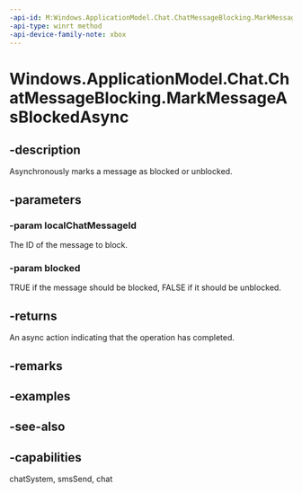 ```yaml
---
-api-id: M:Windows.ApplicationModel.Chat.ChatMessageBlocking.MarkMessageAsBlockedAsync(System.String,System.Boolean)
-api-type: winrt method
-api-device-family-note: xbox
---
```


<!-- Method syntax
public Windows.Foundation.IAsyncAction MarkMessageAsBlockedAsync(System.String localChatMessageId, System.Boolean blocked)
-->

# Windows.ApplicationModel.Chat.ChatMessageBlocking.MarkMessageAsBlockedAsync

## -description
Asynchronously marks a message as blocked or unblocked.

## -parameters
### -param localChatMessageId
The ID of the message to block.

### -param blocked
TRUE if the message should be blocked, FALSE if it should be unblocked.

## -returns
An async action indicating that the operation has completed.

## -remarks

## -examples

## -see-also

## -capabilities
chatSystem, smsSend, chat
